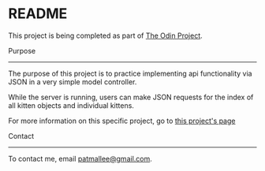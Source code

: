 README
======

This project is being completed as part of [The Odin Project](www.theodinproject.com).

Purpose
_______

The purpose of this project is to practice implementing api functionality via JSON in a very simple model controller.

While the server is running, users can make JSON requests for the index of all kitten objects and individual kittens.

For more information on this specific project, go to [this project's page](http://www.theodinproject.com/ruby-on-rails/apis?ref=lnav)

Contact
_______

To contact me, email patmallee@gmail.com.
